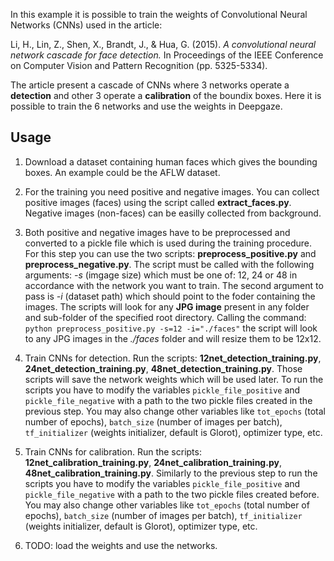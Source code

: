 
In this example it is possible to train the weights of Convolutional Neural Networks (CNNs) used in the article:

Li, H., Lin, Z., Shen, X., Brandt, J., & Hua, G. (2015). *A convolutional neural network cascade for face detection.* In Proceedings of the IEEE Conference on Computer Vision and Pattern Recognition (pp. 5325-5334).

The article present a cascade of CNNs where 3 networks operate a **detection** and other 3 operate a **calibration** of the boundix boxes. Here it is possible to train the 6 networks and use the weights in Deepgaze.

Usage
------

1. Download a dataset containing human faces which gives the bounding boxes. An example could be the AFLW dataset.

2. For the training you need positive and negative images. You can collect positive images (faces) using the script called **extract_faces.py**. Negative images (non-faces) can be easilly collected from background.

3. Both positive and negative images have to be preprocessed and converted to a pickle file which is used during the training procedure. For this step you can use the two scripts: **preprocess_positive.py** and **preprocess_negative.py**. The script must be called with the following arguments: *-s* (imgage size) which must be one of: 12, 24 or 48 in accordance with the network you want to train. The second argument to pass is *-i* (dataset path) which should point to the foder containing the images. The scripts will look for any **JPG image** present in any folder and sub-folder of the specified root directory. Calling the command: `python preprocess_positive.py -s=12 -i="./faces"` the script will look to any JPG images in the *./faces* folder and will resize them to be 12x12.

4. Train CNNs for detection. Run the scripts: **12net_detection_training.py**, **24net_detection_training.py**, **48net_detection_training.py**. Those scripts will save the network weights which will be used later. To run the scripts you have to modify the variables `pickle_file_positive` and `pickle_file_negative` with a path to the two pickle files created in the previous step. You may also change other variables like `tot_epochs` (total number of epochs), `batch_size` (number of images per batch), `tf_initializer` (weights initializer, default is Glorot), optimizer type, etc.

5. Train CNNs for calibration. Run the scripts: **12net_calibration_training.py**, **24net_calibration_training.py**, **48net_calibration_training.py**. Similarly to the previous step to run the scripts you have to modify the variables `pickle_file_positive` and `pickle_file_negative` with a path to the two pickle files created before. You may also change other variables like `tot_epochs` (total number of epochs), `batch_size` (number of images per batch), `tf_initializer` (weights initializer, default is Glorot), optimizer type, etc.

6. TODO: load the weights and use the networks.





